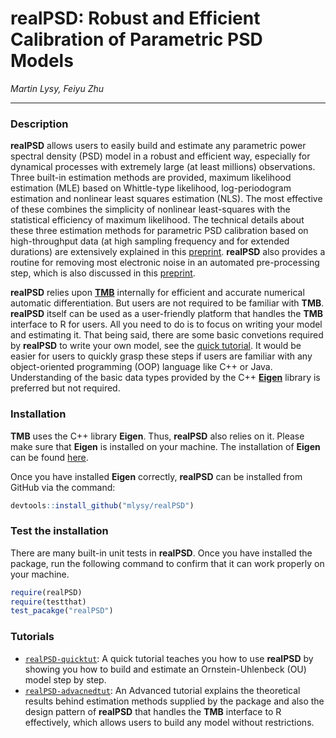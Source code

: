 # **realPSD**: **R**obust and **E**fficient C**al**ibration of Parametric PSD Models 

*Martin Lysy, Feiyu Zhu*

---

### Description
**realPSD** allows users to easily build and estimate any parametric power spectral density (PSD) model in a robust and efficient way, especially for dynamical processes with extremely large (at least millions) observations. Three built-in estimation methods are provided, maximum likelihood estimation (MLE) based on Whittle-type likelihood, log-periodogram estimation and nonlinear least squares estimation (NLS). The most effective of these combines the simplicity of nonlinear least-squares with the statistical efficiency of maximum likelihood. The technical details about these three estimation methods for parametric PSD calibration based on high-throughput data (at high sampling frequency and for extended durations) are extensively explained in this [preprint](). **realPSD** also provides a routine for removing most electronic noise in an automated pre-processing step, which is also discussed in this [preprint]().

**realPSD** relies upon [**TMB**](https://github.com/kaskr/adcomp.git) internally for efficient and accurate numerical automatic differentiation. But users are not required to be familiar with **TMB**. **realPSD** itself can be used as a user-friendly platform that handles the **TMB** interface to R for users. All you need to do is to focus on writing your model and estimating it. That being said, there are some basic convetions required by **realPSD** to write your own model, see the [quick tutorial](http://htmlpreview.github.com/?https://github.com/mlysy/realPSD/blob/devel-ferris-prerelease/doc/realPSD-quicktut.Rmd). It would be easier for users to quickly grasp these steps if users are familiar with any object-oriented programming (OOP) language like C++ or Java. Understanding of the basic data types provided by the C++ [**Eigen**](http://eigen.tuxfamily.org/index.php?title=Main_Page) library is preferred but not required.

### Installation

**TMB** uses the C++ library **Eigen**. Thus, **realPSD** also relies on it. Please make sure that **Eigen** is installed on your machine. The installation of **Eigen** can be found [here](https://eigen.tuxfamily.org/dox/GettingStarted.html).

Once you have installed **Eigen** correctly, **realPSD** can be installed from GitHub via the command:

```r
devtools::install_github("mlysy/realPSD")
```

### Test the installation

There are many built-in unit tests in **realPSD**. Once you have installed the package, run the following command to confirm that it can work properly on your machine.

```r
require(realPSD)
require(testthat)
test_pacakge("realPSD")
```

### Tutorials

- [`realPSD-quicktut`](http://htmlpreview.github.com/?https://github.com/mlysy/realPSD/blob/devel-ferris-prerelease/doc/realPSD-quicktut.Rmd): A quick tutorial teaches you how to use **realPSD** by showing you how to build and estimate an Ornstein-Uhlenbeck (OU) model step by step.
- [`realPSD-advacnedtut`](http://htmlpreview.github.com/?https://github.com/mlysy/realPSD/blob/devel-ferris-prerelease/doc/realPSD-advancedtut.Rmd): An Advanced tutorial explains the theoretical results behind estimation methods supplied by the package and also the design pattern of **realPSD** that handles the **TMB** interface to R effectively, which allows users to build any model without restrictions.

